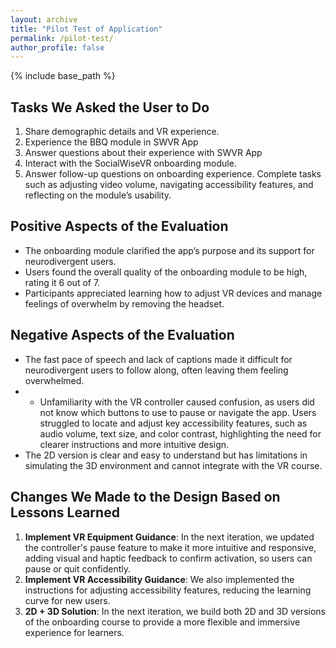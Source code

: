 ```yaml
---
layout: archive
title: "Pilot Test of Application"
permalink: /pilot-test/
author_profile: false
---
```


{% include base_path %}

Tasks We Asked the User to Do
-----
1. Share demographic details and VR experience.
1. Experience the BBQ module in SWVR App
1. Answer questions about their experience with SWVR App
1. Interact with the SocialWiseVR onboarding module.
1. Answer follow-up questions on onboarding experience. Complete tasks such as adjusting video volume, navigating accessibility features, and reflecting on the module’s usability.

Positive Aspects of the Evaluation
-----
- The onboarding module clarified the app’s purpose and its support for neurodivergent users.
- Users found the overall quality of the onboarding module to be high, rating it 6 out of 7.
- Participants appreciated learning how to adjust VR devices and manage feelings of overwhelm by removing the headset.

Negative Aspects of the Evaluation
-----
- The fast pace of speech and lack of captions made it difficult for neurodivergent users to follow along, often leaving them feeling overwhelmed.
- - Unfamiliarity with the VR controller caused confusion, as users did not know which buttons to use to pause or navigate the app.
Users struggled to locate and adjust key accessibility features, such as audio volume, text size, and color contrast, highlighting the need for clearer instructions and more intuitive design.
- The 2D version is clear and easy to understand but has limitations in simulating the 3D environment and cannot integrate with the VR course.

Changes We Made to the Design Based on Lessons Learned
-----
1. **Implement VR Equipment Guidance**: In the next iteration, we updated the controller's pause feature to make it more intuitive and responsive, adding visual and haptic feedback to confirm activation, so users can pause or quit confidently.
1. **Implement VR Accessibility Guidance**: We also implemented the instructions for adjusting accessibility features, reducing the learning curve for new users.
1. **2D + 3D Solution**: In the next iteration, we build both 2D and 3D versions of the onboarding course to provide a more flexible and immersive experience for learners.